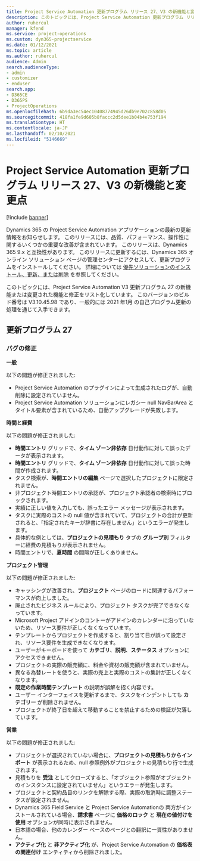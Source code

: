 ```yaml
---
title: Project Service Automation 更新プログラム リリース 27、V3 の新機能と変更点
description: このトピックには、Project Service Automation 更新プログラム リリース 27、V3 で利用可能な機能と修正をリスト化しています。
author: ruhercul
manager: kfend
ms.service: project-operations
ms.custom: dyn365-projectservice
ms.date: 01/12/2021
ms.topic: article
ms.author: ruhercul
audience: Admin
search.audienceType:
- admin
- customizer
- enduser
search.app:
- D365CE
- D365PS
- ProjectOperations
ms.openlocfilehash: 6b9da3ec54ec10408774945d26db9e702c858d05
ms.sourcegitcommit: 418fa1fe9d605b8faccc2d5dee1b04b4e753f194
ms.translationtype: HT
ms.contentlocale: ja-JP
ms.lasthandoff: 02/10/2021
ms.locfileid: "5146669"
---
```

# <a name="whats-new-or-changed-in-project-service-automation-update-release-27-v3"></a>Project Service Automation 更新プログラム リリース 27、V3 の新機能と変更点

[!include [banner](../includes/psa-now-project-operations.md)]

Dynamics 365 の Project Service Automation アプリケーションの最新の更新情報をお知らせします。 このリリースには、品質、パフォーマンス、操作性に関するいくつかの重要な改善が含まれています。 このリリースは、Dynamics 365 9.x と互換性があります。 このリリースに更新するには、Dynamics 365 オンライン ソリューション ページの管理センターにアクセスして、更新プログラムをインストールしてください。 詳細については [優先ソリューションのインストール、更新、または削除](https://docs.microsoft.com/power-platform/admin/install-remove-preferred-solution) を参照してください。

このトピックには、Project Service Automation V3 更新プログラム 27 の新機能または変更された機能と修正をリスト化しています。 このバージョンのビルド番号は V3.10.45.98 であり、一般的には 2021 年1月 の自己プログラム更新の処理を通じて入手できます。

## <a name="update-release-27"></a>更新プログラム 27

### <a name="bug-fixes"></a>バグの修正

**一般**

以下の問題が修正されました:

- Project Service Automation のプラグインによって生成されたログが、自動削除に設定されていません。
- Project Service Automation ソリューションにレガシー null NavBarArea とタイトル要素が含まれているため、自動アップグレードが失敗します。

**時間と経費**

以下の問題が修正されました:

- **時間エントリ** グリッドで、**タイム ゾーン非依存** 日付動作に対して誤ったデータが表示されます。
- **時間エントリ** グリッドで、**タイム ゾーン非依存** 日付動作に対して誤った時間が作成されます。
- タスク検索が、**時間エントリの編集** ページで選択したプロジェクトに限定されません。
- 非プロジェクト時間エントリの承認が、プロジェクト承認者の検索時にブロックされます。
- 実績に正しい値を入力しても、誤ったエラー メッセージが表示されます。
- タスクに実際のコストの null 値が含まれていて、プロジェクトの合計が更新されると、「指定されたキーが辞書に存在しません」というエラーが発生します。
- 具体的な例としては、**プロジェクトの見積もり** タブの **グループ別** フィルターに経費の見積もりが表示されません。
- 時間エントリで、**夏時間** の間隔が正しくありません。

**プロジェクト管理**

以下の問題が修正されました:

- キャッシングが改善され、**プロジェクト** ページのロードに関連するパフォーマンスが向上しました。
- 廃止されたビジネス ルールにより、プロジェクト タスクが完了できなくなっています。
- Microsoft Project アドインのコントーがアドインのカレンダーに沿っていないため、リソース要件が正しくなくなっています。
- テンプレートからプロジェクトを作成すると、割り当て日が誤って設定され、リソース要件を生成できなくなります。
- ユーザーがキーボードを使って **カテゴリ**、**説明**、**ステータス** オプションにアクセスできません。
- プロジェクトの実際の販売額に、料金や資材の販売額が含まれていません。
- 異なる為替レートを使うと、実際の売上と実際のコストの集計が正しくなくなります。
- **既定の作業時間テンプレート** の説明が誤解を招く内容です。
- ユーザー インターフェイスを更新するまで、タスクをインデントしても **カテゴリー** が削除されません。
- プロジェクトが終了日を超えて移動することを禁止するための検証が欠落しています。

**営業**

以下の問題が修正されました:

- プロジェクトが選択されていない場合に、**プロジェクトの見積もりからインポート** が表示されるため、null 参照例外がプロジェクトの見積もり行で生成されます。
- 見積もりを **受注** としてクローズすると、「オブジェクト参照がオブジェクトのインスタンスに設定されていません」というエラーが発生します。
- プロジェクトと契約品目のリンクを解除する際、実際の取消時に調整ステータスが設定されません。
- Dynamics 365 Field Service と Project Service Automationの 両方がインストールされている場合、**請求書** ページに **価格のロック** と **現在の値付けを​​使用** オプションが同時に表示されません。
- 日本語の場合、他のカレンダー ベースのページとの翻訳に一貫性がありません。
- **アクティブ化** と **非アクティブ化** が、Project Service Automation の **価格表の関連付け** エンティティから削除されました。
